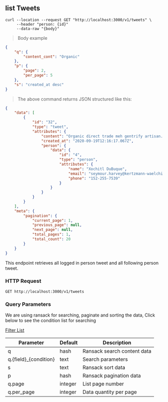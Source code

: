 ## list Tweets

```shell
curl --location --request GET "http://localhost:3000/v1/tweets" \
     --header "person: {id}"
     --data-raw "{body}"
```

> Body example

```json
{
    "q": {
        "content_cont": "Organic"
    },
    "p": {
        "page": 2,
        "per_page": 5
    },
    "s": "created_at desc"
}
```

> The above command returns JSON structured like this:

```json
{
    "data": [
        {
            "id": "32",
            "type": "tweet",
            "attributes": {
                "content": "Organic direct trade meh gentrify artisan. Tofu carry celiac kombucha. Wolf drinking photo booth cliche fixie xoxo. Cornhole fanny pack austin occupy. Roof yuccie master pinterest keytar actually humblebrag williamsburg. Mumblecore lumbersexual church-key shoreditch. Kickstarter.",
                "created_at": "2020-09-19T12:16:17.067Z",
                "person": {
                    "data": {
                        "id": "4",
                        "type": "person",
                        "attributes": {
                            "name": "Xochitl DuBuque",
                            "email": "seymour.harvey@kertzmann-waelchi.co",
                            "phone": "152-255-7539"
                        }
                    }
                }
            }
        }
    ],
    "meta": {
        "pagination": {
            "current_page": 1,
            "previous_page": null,
            "next_page": null,
            "total_pages": 1,
            "total_count": 20
        }
    }
}
```

This endpoint retrieves all logged in person tweet and all following person tweet.

### HTTP Request

`GET http://localhost:3000/v1/tweets`

### Query Parameters

We are using ransack for searching, paginate and sorting the data,
Click below to see the condition list for searching

[Filter List](https://github.com/activerecord-hackery/ransack#search-matchers)

Parameter | Default | Description
--------- | ------- | -----------
q | hash | Ransack search content data
q.{field}_{condition} | text | Search parameters
s | text | Ransack sort data
p | hash | Ransack pagination data
q.page | integer | List page number
q.per_page | integer | Data quantity per page
